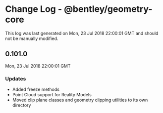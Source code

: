 # Change Log - @bentley/geometry-core

This log was last generated on Mon, 23 Jul 2018 22:00:01 GMT and should not be manually modified.

## 0.101.0
Mon, 23 Jul 2018 22:00:01 GMT

### Updates

- Added freeze methods 
- Point Cloud support for Reality Models
- Moved clip plane classes and geometry clipping utilities to its own directory

